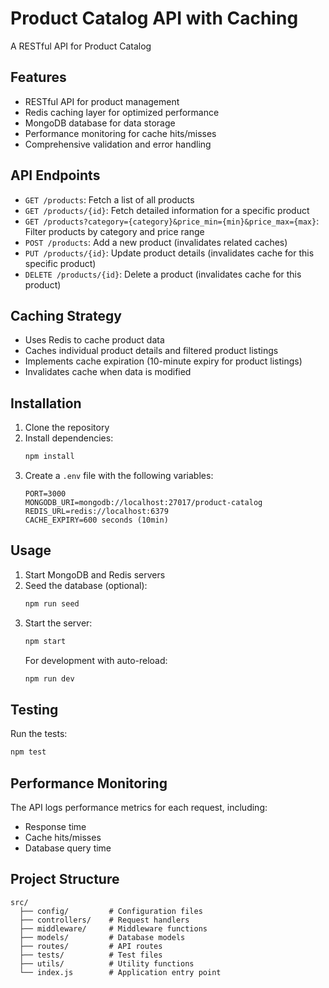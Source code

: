 # Product Catalog API with Caching

A RESTful API for Product Catalog

## Features

- RESTful API for product management
- Redis caching layer for optimized performance
- MongoDB database for data storage
- Performance monitoring for cache hits/misses
- Comprehensive validation and error handling

## API Endpoints

- `GET /products`: Fetch a list of all products
- `GET /products/{id}`: Fetch detailed information for a specific product
- `GET /products?category={category}&price_min={min}&price_max={max}`: Filter products by category and price range
- `POST /products`: Add a new product (invalidates related caches)
- `PUT /products/{id}`: Update product details (invalidates cache for this specific product)
- `DELETE /products/{id}`: Delete a product (invalidates cache for this product)

## Caching Strategy

- Uses Redis to cache product data
- Caches individual product details and filtered product listings
- Implements cache expiration (10-minute expiry for product listings)
- Invalidates cache when data is modified

## Installation

1. Clone the repository
2. Install dependencies:
   ```bash
   npm install
   ```
3. Create a `.env` file with the following variables:
   ```
   PORT=3000
   MONGODB_URI=mongodb://localhost:27017/product-catalog
   REDIS_URL=redis://localhost:6379
   CACHE_EXPIRY=600 seconds (10min)
   ```

## Usage

1. Start MongoDB and Redis servers
2. Seed the database (optional):
   ```bash
   npm run seed
   ```
3. Start the server:
   ```bash
   npm start
   ```
   For development with auto-reload:
   ```bash
   npm run dev
   ```

## Testing

Run the tests:
```bash
npm test
```

## Performance Monitoring

The API logs performance metrics for each request, including:
- Response time
- Cache hits/misses
- Database query time

## Project Structure

```
src/
  ├── config/         # Configuration files
  ├── controllers/    # Request handlers
  ├── middleware/     # Middleware functions
  ├── models/         # Database models
  ├── routes/         # API routes
  ├── tests/          # Test files
  ├── utils/          # Utility functions
  └── index.js        # Application entry point
``` 